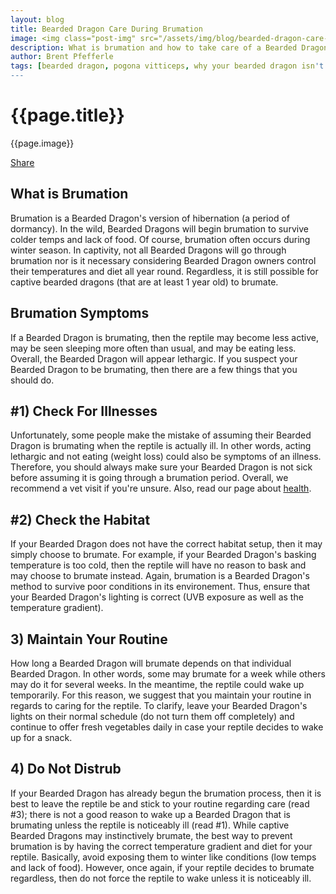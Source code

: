```yaml
---
layout: blog
title: Bearded Dragon Care During Brumation
image: <img class="post-img" src="/assets/img/blog/bearded-dragon-care-during-brumation.jpg" alt="Picture of a Bearded Dragon.">
description: What is brumation and how to take care of a Bearded Dragon during brumation.
author: Brent Pfefferle
tags: [bearded dragon, pogona vitticeps, why your bearded dragon isn't basking, bearded dragon not basking]
---
```


<!--Show More-->

# {{page.title}}
{{page.image}}

<div class="fb-share-button" data-href="http://www.beardeddragonowners.com/2021/10/2/bearded-dragon-care-during-brumation.html" data-layout="button_count" data-size="large"><a target="_blank" href="https://www.facebook.com/sharer/sharer.php?u=http%3A%2F%2Fwww.beardeddragonowners.com%2F2021%2F10%2F21%2Fwhat-is-brumation.html&amp;src=sdkpreparse" class="fb-xfbml-parse-ignore">Share</a></div>

## What is Brumation

Brumation is a Bearded Dragon's version of hibernation (a period of dormancy). In the wild, Bearded Dragons will begin brumation to survive colder temps and lack of food. Of course, brumation often occurs during winter season. In captivity, not all Bearded Dragons will go through brumation nor is it necessary considering Bearded Dragon owners control their temperatures and diet all year round. Regardless, it is still possible for captive bearded dragons (that are at least 1 year old) to brumate.

## Brumation Symptoms

If a Bearded Dragon is brumating, then the reptile may 
become less active, may be seen sleeping more often than 
usual, and may be eating less. Overall, the Bearded Dragon 
will appear lethargic. If you suspect your Bearded Dragon to be brumating, then there are a few things that you should do.

## #1) Check For Illnesses

Unfortunately, some people make the mistake of 
assuming their Bearded Dragon is brumating when the reptile is actually ill. In other words, acting lethargic 
and not eating (weight loss) could also be symptoms of an illness. Therefore, you should always make sure your Bearded Dragon is not sick before assuming it is going through a brumation period. Overall, we recommend a vet visit if you're unsure. Also, read our page about <a href="http://www.beardeddragonowners.com/bearded-dragon-health.html" target="_blank">health</a>.

## #2) Check the Habitat

If your Bearded Dragon does not have the correct habitat 
setup, then it may simply choose to brumate. For example, if your Bearded Dragon's basking temperature is too cold, then the reptile will have no reason to bask and may choose to brumate instead. Again, brumation is a Bearded Dragon's method to survive poor conditions in its environement. Thus, ensure that your Bearded Dragon's lighting is correct (UVB exposure as well as the temperature gradient).

## 3) Maintain Your Routine

How long a Bearded Dragon will brumate depends on that individual Bearded Dragon. In other words, some may brumate for a week while others may do it for several weeks. In the meantime, the reptile could wake up temporarily. For this reason, we suggest that you maintain your routine in regards to caring for the reptile. To clarify, leave your Bearded Dragon's lights on their normal schedule (do not turn them off completely) and continue to offer fresh vegetables daily in case your reptile decides to wake up for a snack.

## 4) Do Not Distrub

If your Bearded Dragon has already begun the brumation process, then it is best to leave the reptile be and stick to your routine regarding care (read #3); there is not a good reason to wake up a Bearded Dragon that is brumating unless the reptile is noticeably ill (read #1). While captive Bearded Dragons may instinctively brumate, the best way to prevent brumation is by having the correct temperature gradient and diet for your reptile. Basically, avoid exposing them to winter like conditions (low temps and lack of food). However, once again, if your reptile decides to brumate regardless, then do not force the reptile to wake unless it is noticeably ill.